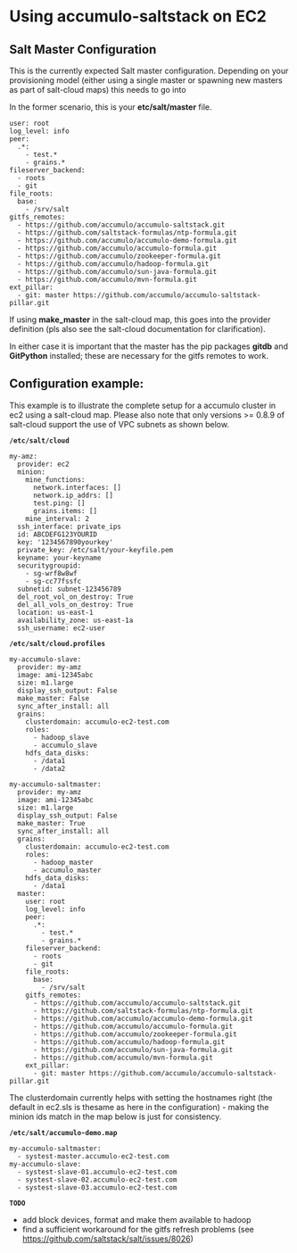 Using accumulo-saltstack on EC2
=

Salt Master Configuration
-

This is the currently expected Salt master configuration.
Depending on your provisioning model (either using a single master or spawning new masters as part of salt-cloud maps) this needs to go into

In the former scenario, this is your __etc/salt/master__ file.

    user: root
    log_level: info
    peer:
      .*:
        - test.*
        - grains.*
    fileserver_backend:
      - roots
      - git
    file_roots:
      base:
        - /srv/salt
    gitfs_remotes:
      - https://github.com/accumulo/accumulo-saltstack.git
      - https://github.com/saltstack-formulas/ntp-formula.git
      - https://github.com/accumulo/accumulo-demo-formula.git
      - https://github.com/accumulo/accumulo-formula.git
      - https://github.com/accumulo/zookeeper-formula.git
      - https://github.com/accumulo/hadoop-formula.git
      - https://github.com/accumulo/sun-java-formula.git
      - https://github.com/accumulo/mvn-formula.git
    ext_pillar:
      - git: master https://github.com/accumulo/accumulo-saltstack-pillar.git

If using __make_master__ in the salt-cloud map, this goes into the provider definition (pls also see the salt-cloud documentation for clarification).

In either case it is important that the master has the pip packages __gitdb__ and __GitPython__ installed; these are
necessary for the gitfs remotes to work.

Configuration example:
-

This example is to illustrate the complete setup for a accumulo cluster in ec2 using a salt-cloud map.
Please also note that only versions >= 0.8.9 of salt-cloud support the use of VPC subnets as shown below.

__`/etc/salt/cloud`__

    my-amz:
      provider: ec2
      minion:
        mine_functions:
          network.interfaces: []
          network.ip_addrs: []
          test.ping: []
          grains.items: []
        mine_interval: 2
      ssh_interface: private_ips
      id: ABCDEFG123YOURID
      key: '1234567890yourkey'
      private_key: /etc/salt/your-keyfile.pem
      keyname: your-keyname
      securitygroupid:
        - sg-wrf8w8wf
        - sg-cc77fssfc
      subnetid: subnet-123456789
      del_root_vol_on_destroy: True
      del_all_vols_on_destroy: True
      location: us-east-1
      availability_zone: us-east-1a
      ssh_username: ec2-user

__`/etc/salt/cloud.profiles`__

    my-accumulo-slave:
      provider: my-amz
      image: ami-12345abc
      size: m1.large
      display_ssh_output: False
      make_master: False
      sync_after_install: all
      grains:
        clusterdomain: accumulo-ec2-test.com
        roles:
          - hadoop_slave
          - accumulo_slave
        hdfs_data_disks:
          - /data1
          - /data2
    
    my-accumulo-saltmaster:
      provider: my-amz
      image: ami-12345abc
      size: m1.large
      display_ssh_output: False
      make_master: True
      sync_after_install: all
      grains:
        clusterdomain: accumulo-ec2-test.com
        roles:
          - hadoop_master
          - accumulo_master
        hdfs_data_disks:
          - /data1
      master:
        user: root
        log_level: info
        peer:
          .*:
            - test.*
            - grains.*
        fileserver_backend:
          - roots
          - git
        file_roots:
          base:
            - /srv/salt
        gitfs_remotes:
          - https://github.com/accumulo/accumulo-saltstack.git
          - https://github.com/saltstack-formulas/ntp-formula.git
          - https://github.com/accumulo/accumulo-demo-formula.git
          - https://github.com/accumulo/accumulo-formula.git
          - https://github.com/accumulo/zookeeper-formula.git
          - https://github.com/accumulo/hadoop-formula.git
          - https://github.com/accumulo/sun-java-formula.git
          - https://github.com/accumulo/mvn-formula.git
        ext_pillar:
          - git: master https://github.com/accumulo/accumulo-saltstack-pillar.git

The clusterdomain currently helps with setting the hostnames right (the default in ec2.sls is thesame as here in the configuration) - making the minion ids match in the map below is just for consistency.

__`/etc/salt/accumulo-demo.map`__

    my-accumulo-saltmaster:
      - systest-master.accumulo-ec2-test.com
    my-accumulo-slave:
      - systest-slave-01.accumulo-ec2-test.com
      - systest-slave-02.accumulo-ec2-test.com
      - systest-slave-03.accumulo-ec2-test.com


__`TODO`__

- add block devices, format and make them available to hadoop
- find a sufficient workaround for the gitfs refresh problems (see https://github.com/saltstack/salt/issues/8026)
